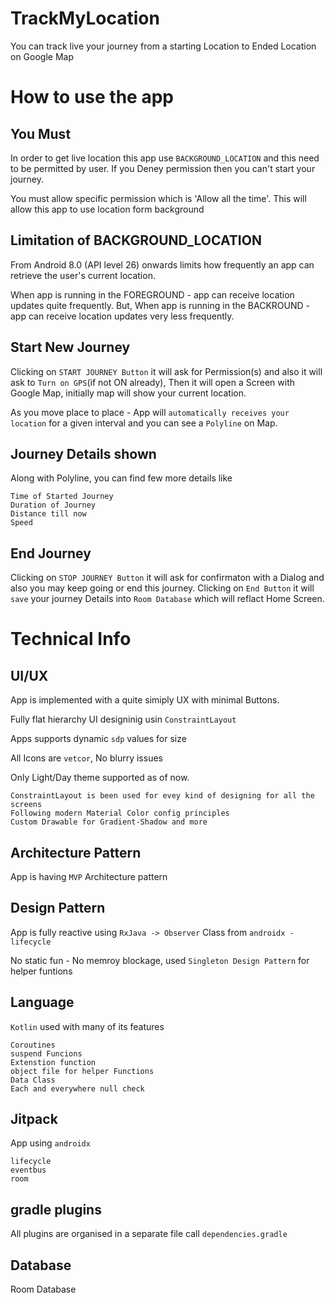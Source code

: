 # TrackMyLocation
 You can track live your journey from a starting Location to Ended Location on Google Map

# How to use the app

## You Must

In order to get live location this app use `BACKGROUND_LOCATION` and this need to be permitted by user. If you Deney permission then you can't start your journey.

You must allow specific permission which is 'Allow all the time'. This will allow this app to use location form background

## Limitation of BACKGROUND_LOCATION

From Android 8.0 (API level 26) onwards limits how frequently an app can retrieve the user's current location.

When app is running in the FOREGROUND - app can receive location updates quite frequently. But,
When app is running in the BACKROUND - app can receive location updates very less frequently.

## Start New Journey

Clicking on `START JOURNEY Button` it will ask for Permission(s) and also it will ask to `Turn on GPS`(if not ON already),
Then it will open a Screen with Google Map, initially map will show your current location.

As you move place to place - App will `automatically receives your location` for a given interval and you can see a `Polyline` on Map.

## Journey Details shown

Along with Polyline, you can find few more details like
```
Time of Started Journey
Duration of Journey
Distance till now
Speed
```

## End Journey

Clicking on `STOP JOURNEY Button` it will ask for confirmaton with a Dialog and also you may keep going or end this journey.
Clicking on `End Button` it will `save` your journey Details into `Room Database` which will reflact Home Screen.

# Technical Info

## UI/UX

App is implemented with a quite simiply UX with minimal Buttons.

Fully flat hierarchy UI designinig  usin `ConstraintLayout`

Apps supports dynamic `sdp` values for size

All Icons are `vetcor`, No blurry issues

Only Light/Day theme supported as of now.

```
ConstraintLayout is been used for evey kind of designing for all the screens
Following modern Material Color config principles
Custom Drawable for Gradient-Shadow and more
```

## Architecture Pattern

App is having `MVP` Architecture pattern

## Design Pattern

App is fully reactive using `RxJava -> Observer` Class from `androidx - lifecycle`

No static fun - No memroy blockage, used `Singleton Design Pattern` for helper funtions

## Language

`Kotlin` used with many of its features
```
Coroutines
suspend Funcions
Extenstion function
object file for helper Functions
Data Class
Each and everywhere null check
```

## Jitpack

App using `androidx`
```
lifecycle
eventbus
room
```

## gradle plugins

All plugins are organised in a separate file call `dependencies.gradle`

## Database

Room Database